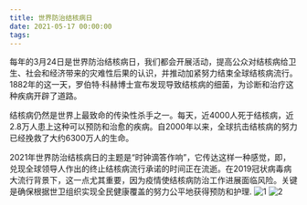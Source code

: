 ```yaml
---
title: 世界防治结核病日
date: 2021-05-17 00:00:00
tags:
---
```


每年的3月24日是世界防治结核病日，我们都会开展活动，提高公众对结核病给卫生、社会和经济带来的灾难性后果的认识，并推动加紧努力结束全球结核病流行。1882年的这一天，罗伯特·科赫博士宣布发现导致结核病的细菌，为诊断和治疗这种疾病开辟了道路。

结核病仍然是世界上最致命的传染性杀手之一。每天，近4000人死于结核病，近2.8万人患上这种可以预防和治愈的疾病。自2000年以来，全球抗击结核病的努力已经挽救了大约6300万人的生命。

2021年世界防治结核病日的主题是“时钟滴答作响”，它传达这样一种感觉，即，兑现全球领导人作出的终止结核病流行承诺的时间正在流逝。在2019冠状病毒病大流行背景下，这一点尤其重要，因为疫情使结核病防治工作进展面临风险。关键是确保根据世卫组织实现全民健康覆盖的努力公平地获得预防和护理.
![1](1.jpg)
![2](2.jpg)